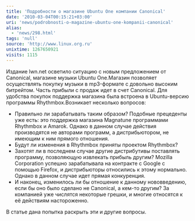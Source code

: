 ```yaml
---
title: 'Подробности о магазине Ubuntu One компании Canonical'
date: '2010-03-04T00:15:21+03:00'
uri: 'news/podrobnosti-o-magazine-ubuntu-one-kompanii-canonical'
alias: 
  - 'news/298.html'
tags: 'null'
source: 'http://www.linux.org.ru'
unixtime: 1267650921
visits: 1115
---
```

Издание lwn.net осветило ситуацию с новым предложением от Canonical, магазине музыки Ubuntu One.Магазин позволяет осуществлять покупку музыки в mp3-формате с довольно высоким битрейтом. Часть прибыли с продаж идет в счет Canonical. Для удобства покупок поддержка магазина была встроена в Ubuntu-версию программы Rhythmbox.Возникает несколько вопросов:

*   Правильно ли зарабатывать таким образом? Подобные прецеденты уже есть: это поддержка магазина Magnatune программами Rhythmbox и Amarok. Однако в данном случае действия производятся не авторами программ, а дистрибьютором, не имеющим к ним прямого отношения.
*   Будут ли изменения в Rhythmbox приняты проектом Rhythmbox?
*   Захотят ли в последнем случае другие дистрибутивы поставлять программу, позволяющую извлекать прибыль другим? Mozilla Corporation успешно зарабатывала на контракте с Google с помощью Firefox, и дистрибьюторы относились к этому нормально. Однако в данном случае идет прямая конкуренция.
*   И наконец, изменилось ли бы отношение к данному нововведению, если бы оно было сделано не Canonical, а кем-то другим? За компанией уже числятся некоторые грешки, и многие относятся к её действиям настороженно.

В статье дана попытка раскрыть эти и другие вопросы.

